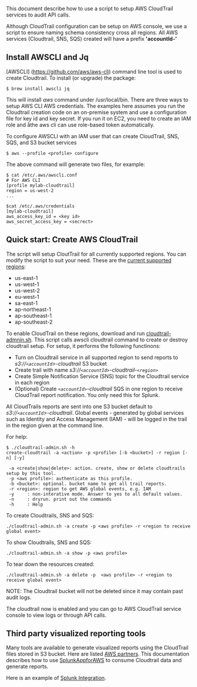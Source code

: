 This document describe how to use a script to setup AWS CloudTrail services to audit API calls. 

Although CloudTrail configuration can be setup on AWS console, we use a script to ensure naming schema consistency cross
all regions. All AWS services (Cloudtrail, SNS, SQS) created will have a prefix __'accountId-'__

## Install AWSCLI and Jq

  [AWSCLI] (https://github.com/aws/aws-cli) command line tool is used to create Cloudtrail. To install (or upgrade) the package:

```
$ brew install awscli jq
```

   This will install _aws_ command under /usr/local/bin. There are three ways to setup AWS CLI AWS credentials. The examples here assumes you run the Cloudtrail creation code on an on-premise system and use a configuration file for key id and key secret. If you run it on EC2, you need to create an IAM role and åthe aws cli can use role-based token automatically.
    
   To configure AWSCLI with an IAM user that can create CloudTrail, SNS, SQS, and S3 bucket services
    
```
$ aws --profile <profile> configure
```

   The above command will generate two files, for example:
   
```
$ cat /etc/.aws/awscli.conf
# For AWS CLI
[profile mylab-cloudtrail]
region = us-west-2
...

$cat /etc/.aws/credentials
[mylab-cloudtrail]
aws_access_key_id = <key id>
aws_secret_access_key = <secrect>
```

## Quick start: Create AWS CloudTrail

The script will setup CloutTrail for all currently supported regions. You can modify the script to suit your need. These are the [current supported regions](http://docs.aws.amazon.com/awscloudtrail/latest/userguide/cloudtrail-supported-regions.html):

* us-east-1
* us-west-1
* us-west-2
* eu-west-1
* sa-east-1
* ap-northeast-1
* ap-southeast-1	
* ap-southeast-2

To enable CloudTrail on these regions, download and run [cloudtrail-admnin.sh](./scripts/cloudtrail-admin.sh). This script calls awscli cloudtrail command to create or destroy cloudtrail setup. For setup, it performs the following functinons:

* Turn on Cloudtrail service in all supported region to send reports to *s3://`<accountId`>-cloudtrail* S3 bucket
* Create trail with name *s3://`<accountId>`-cloudtrail-`<region>`*
* Create Simple Notification Service (SNS) topic for the Cloudtrail service in each region
* (Optional) Create *`<accountId>`-cloudtrail* SQS in one region to receive CloudTrail report notification. You only need this for Splunk.
  
All CloudTrails reports are sent into one S3 bucket default to *s3://`<accountId`>-cloudtrail*. Global events - generated by global services such as Identity and Access Management (IAM) - will be logged in the trail in the region given at the command line.

For help:

```
$ ./cloudtrail-admin.sh -h
create-cloudtrail -a <action> -p <profile> [-b <bucket>] -r region [-n] [-y]

 -a <create|show|delete>: action. create, show or delete cloudtrails setup by this tool.
 -p <aws profile>: authenticate as this profile.
 -b <bucket>: optional. bucket name to get all trail reports.
 -r <region>: region to get AWS global events, e.g. IAM
 -y     : non-interative mode. Answer to yes to all default values.
 -n     : dryrun. print out the commands
 -h     : Help
```

To create Cloudtrails, SNS and SQS:

```
./cloudtrail-admin.sh -a create -p <aws profile> -r <region to receive global event>
```

To show Cloudtrails, SNS and SQS:

```
./cloudtrail-admin.sh -a show -p <aws profile>
```

To tear down the resources created:
```
./cloudtrail-admin.sh -a delete -p  <aws profile> -r <region to receive global event>
```

NOTE: The Cloudtrail bucket will not be deleted since it may contain past audit logs. 

The cloudtrail now is enabled and you can go to AWS CloudTrail service console to view logs or through API calls. 


## Third party visualized reporting tools
Many tools are available to generate visualized reports using the CloudTrail files stored in S3 bucket. Here are listed 
[AWS partners](http://aws.amazon.com/cloudtrail/partners/). This documentation describes how to use [SplunkAppforAWS](http://apps.splunk.com/app/1274/) to consume Cloudtrail data and generate reports. 

Here is an example of [Splunk Integration](https://github.com/xueshanf/aws-cloudtrail-with-splunk/scripts/). 

